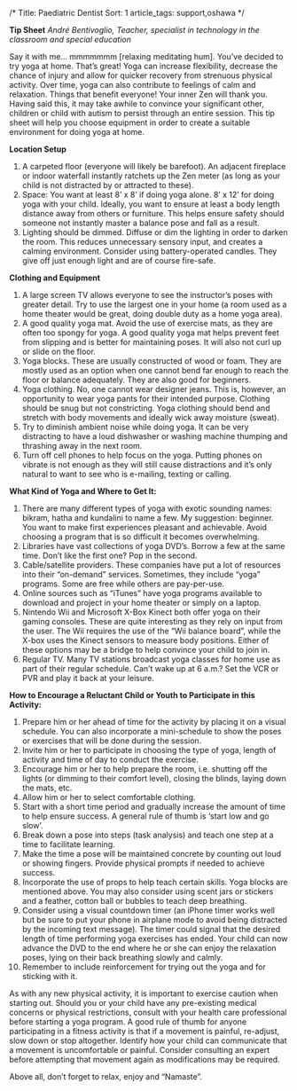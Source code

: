 /*
Title: Paediatric Dentist
Sort: 1
article_tags: support,oshawa 
*/

**Tip Sheet**
*André Bentivoglio, Teacher, specialist in technology in the classroom and special education*

Say it with me… mmmmmmm [relaxing meditating hum]. You’ve decided to try yoga at home.  That’s great!  Yoga can increase flexibility, decrease the chance of injury and allow for quicker recovery from strenuous physical activity.  Over time, yoga can also contribute to feelings of calm and relaxation. Things that benefit everyone! Your inner Zen will thank you.
Having said this, it may take awhile to convince your significant other, children or child with autism to persist through an entire session.  This tip sheet will help you choose equipment in order to create a suitable environment for doing yoga at home.

**Location Setup**

1. A carpeted floor (everyone will likely be barefoot). An adjacent fireplace or indoor waterfall instantly ratchets up the Zen meter (as long as your child is not distracted by or attracted to these).
2. Space: You want at least 8’ x 8’ if doing yoga alone.  8’ x 12’ for doing yoga with your child.  Ideally, you want to ensure at least a body length distance away from others or furniture. This helps ensure safety should someone not instantly master a balance pose and fall as a result.
3. Lighting should be dimmed.  Diffuse or dim the lighting in order to darken the room.  This reduces unnecessary sensory input, and creates a calming environment.  Consider using battery-operated candles.  They give off just enough light and are of course fire-safe.


**Clothing and Equipment**

1. A large screen TV allows everyone to see the instructor’s poses with greater detail.  Try to use the largest one in your home (a room used as a home theater would be great, doing double duty as a home yoga area).
2. A good quality yoga mat.  Avoid the use of exercise mats, as they are often too spongy for yoga.  A good quality yoga mat helps prevent feet from slipping and is better for maintaining poses.  It will also not curl up or slide on the floor.
3. Yoga blocks.  These are usually constructed of wood or foam.  They are mostly used as an option when one cannot bend far enough to reach the floor or balance adequately. They are also good for beginners.
4. Yoga clothing.  No, one cannot wear designer jeans.  This is, however, an opportunity to wear yoga pants for their intended purpose.  Clothing should be snug but not constricting.  Yoga clothing should bend and stretch with body movements and ideally wick away moisture (sweat).
5. Try to diminish ambient noise while doing yoga.  It can be very distracting to have a loud dishwasher or washing machine thumping and thrashing away in the next room.
6. Turn off cell phones to help focus on the yoga.  Putting phones on vibrate is not enough as they will still cause distractions and it’s only natural to want to see who is e-mailing, texting or calling.


**What Kind of Yoga and Where to Get It:**

1. There are many different types of yoga with exotic sounding names: bikram, hatha and kundalini to name a few.  My suggestion: beginner.  You want to make first experiences pleasant and achievable.  Avoid choosing a program that is so difficult it becomes overwhelming.
2. Libraries have vast collections of yoga DVD’s.  Borrow a few at the same time.  Don’t like the first one? Pop in the second.
3. Cable/satellite providers.  These companies have put a lot of resources into their “on-demand” services.  Sometimes, they include “yoga” programs.  Some are free while others are pay-per-use.
4. Online sources such as “iTunes” have yoga programs available to download and project in your home theater or simply on a laptop.
5. Nintendo Wii and Microsoft X-Box Kinect both offer yoga on their gaming consoles.  These are quite interesting as they rely on input from the user.  The Wii requires the use of the “Wii balance board”, while the X-box uses the Kinect sensors to measure body positions.  Either of these options may be a bridge to help convince your child to join in.
6. Regular TV.  Many TV stations broadcast yoga classes for home use as part of their regular schedule.  Can’t wake up at 6 a.m.? Set the VCR or PVR and play it back at your leisure.

**How to Encourage a Reluctant Child or Youth to Participate in this Activity:**

1. Prepare him or her ahead of time for the activity by placing it on a visual schedule. You can also incorporate a mini-schedule to show the poses or exercises that will be done during the session.
2. Invite him or her to participate in choosing the type of yoga, length of activity and time of day to conduct the exercise.
3. Encourage him or her to help prepare the room, i.e. shutting off the lights (or dimming to their comfort level), closing the blinds, laying down the mats, etc.
4. Allow him or her to select comfortable clothing.
5. Start with a short time period and gradually increase the amount of time to help ensure success.  A general rule of thumb is ‘start low and go slow’.
6. Break down a pose into steps (task analysis) and teach one step at a time to facilitate learning.
7. Make the time a pose will be maintained concrete by counting out loud or showing fingers. Provide physical prompts if needed to achieve success.
8. Incorporate the use of props to help teach certain skills. Yoga blocks are mentioned above. You may also consider using scent jars or stickers and a feather, cotton ball or bubbles to teach deep breathing.
9. Consider using a visual countdown timer (an iPhone timer works well but be sure to put your phone in airplane mode to avoid being distracted by the incoming text message). The timer could signal that the desired length of time performing yoga exercises has ended. Your child can now advance the DVD to the end where he or she can enjoy the relaxation poses, lying on their back breathing slowly and calmly.
10. Remember to include reinforcement for trying out the yoga and for sticking with it.

As with any new physical activity, it is important to exercise caution when starting out.  Should you or your child have any pre-existing medical concerns or physical restrictions, consult with your health care professional before starting a yoga program. A good rule of thumb for anyone participating in a fitness activity is that if a movement is painful, re-adjust, slow down or stop altogether.  Identify how your child can communicate that a movement is uncomfortable or painful. Consider consulting an expert before attempting that movement again as modifications may be required.

Above all, don’t forget to relax, enjoy and “Namaste”.
